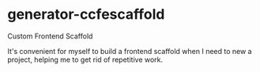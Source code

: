 # generator-ccfescaffold
Custom Frontend Scaffold

It's convenient for myself to build a frontend scaffold when I need to new a project, helping me to get rid of repetitive work. 